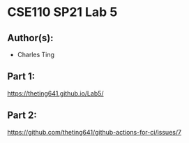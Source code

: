 # CSE110 SP21 Lab 5

## Author(s):
- Charles Ting

## Part 1:

https://theting641.github.io/Lab5/

## Part 2:

https://github.com/theting641/github-actions-for-ci/issues/7